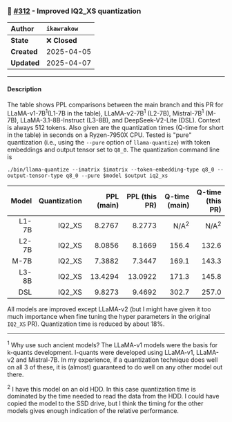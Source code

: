 ### 🔀 [#312](https://github.com/ikawrakow/ik_llama.cpp/pull/312) - Improved IQ2_XS quantization

| **Author** | `ikawrakow` |
| :--- | :--- |
| **State** | ❌ **Closed** |
| **Created** | 2025-04-05 |
| **Updated** | 2025-04-07 |

---

#### Description

The table shows PPL comparisons between the main branch and this PR for LLaMA-v1-7B<sup>1</sup>(L1-7B in the table), LLaMA-v2-7B<sup>1</sup> (L2-7B), Mistral-7B<sup>1</sup> (M-7B), LLaMA-3.1-8B-Instruct (L3-8B), and DeepSeek-V2-Lite (DSL). Context is always 512 tokens. Also given are the quantization times (Q-time for short in the table) in seconds on a Ryzen-7950X CPU. Tested is "pure" quantization (i.e., using the `--pure` option of `llama-quantize`) with token embeddings and output tensor set to `Q8_0`. The quantization command line is
```
./bin/llama-quantize --imatrix $imatrix --token-embedding-type q8_0 --output-tensor-type q8_0 --pure $model $output iq2_xs
```

| Model |  Quantization |  PPL (main) |  PPL (this PR) | Q-time (main) | Q-time (this PR) |
| ---: | ---: | ---: | ---: | ---: | ---: |
| L1-7B | IQ2_XS | 8.2767 | 8.2773 | N/A<sup>2</sup> | N/A<sup>2</sup> |
| L2-7B | IQ2_XS | 8.0856 | 8.1669 | 156.4 | 132.6 |
|M-7B | IQ2_XS | 7.3882 | 7.3447 | 169.1 | 143.3 |
| L3-8B | IQ2_XS | 13.4294 | 13.0922 | 171.3 | 145.8 |
| DSL | IQ2_XS | 9.8273 | 9.4692 | 302.7 | 257.0 |

All models are improved except LLaMA-v2 (but I might have given it too much importance when fine tuning the hyper parameters in the original `IQ2_XS` PR). Quantization time is reduced by about 18%.
 
___
<sup>1</sup> Why use such ancient models? The LLaMA-v1 models were the basis for k-quants development. I-quants were developed using LLaMA-v1, LLaMA-v2 and Mistral-7B. In my experience, if a quantization technique does well on all 3 of these, it is (almost) guaranteed to do well on any other model out there. 

<sup>2</sup> I have this model on an old HDD. In this case quantization time is dominated by the time needed to read the data from the HDD. I could have copied the model to the SSD drive, but I think the timing for the other models gives enough indication of the relative performance.